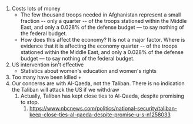1. Costs lots of money
   + The few thousand troops needed in Afghanistan represent a small fraction -- only a quarter -- of the troops stationed within the Middle East, and only a 0.028% of the defense budget — to say nothing of the federal budget. 
   + How does this affect the economy? It is not a major factor. Where is evidence that it is affecting the economy
quarter -- of the troops stationed within the Middle East, and only a 0.028% of the defense budget — to say nothing of the federal budget. 
2. US intervention isn't effective
   + Statistics about women's education and women's rights
3. Too many have been killed
   + 
4. Our concerns are with Al-Qaeda, not the Taliban. There is no indication the Taliban will attack the US if we withdraw
   1. Actually, Taliban has kept close ties to Al-Qaeda, despite promising to stop.
      1. https://www.nbcnews.com/politics/national-security/taliban-keep-close-ties-al-qaeda-despite-promise-u-s-n1258033 

